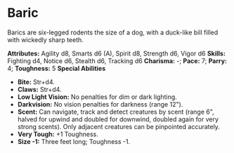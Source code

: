 # Baric

Barics are six-legged rodents the size of a dog, with a duck-like
bill filled with wickedly sharp teeth.

**Attributes:** Agility d8, Smarts d6 (A), Spirit d8, Strength d6, Vigor
d6
**Skills:** Fighting d4, Notice d6, Stealth d6, Tracking d6
**Charisma:** -; **Pace:** 7; **Parry:** 4; **Toughness:** 5
**Special Abilities**

- **Bite:** Str+d4.
- **Claws:** Str+d4.
- **Low Light Vision:** No penalties for dim or dark lighting.
- **Darkvision:** No vision penalties for darkness (range 12").
- **Scent:** Can navigate, track and detect creatures by scent (range
6", halved for upwind and doubled for downwind, doubled again for very
strong scents). Only adjacent creatures can be pinpointed accurately.
- **Very Tough:** +1 Toughness.
- **Size -1:** Three feet long; Toughness -1.
